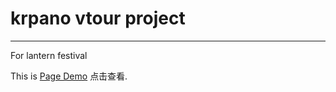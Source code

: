 # krpano vtour project
---
For lantern festival

This is [Page Demo](https://h5.dgdev.cn/lantern/tour.html "Title") 点击查看.

